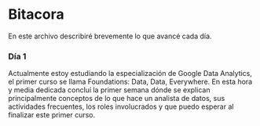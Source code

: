 # Bitacora

En este archivo describiré brevemente lo que avancé cada día.

### Día 1
Actualmente estoy estudiando la especialización de Google Data Analytics, el primer curso se llama Foundations: Data, Data, Everywhere. En esta hora y media dedicada concluí la primer semana dónde se explican principalmente conceptos de lo que hace un analista de datos, sus actividades frecuentes, los roles involucrados y que puedo esperar al finalizar este primer curso.



